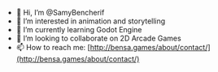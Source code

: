 - 👋 Hi, I’m @SamyBencherif
- 👀 I’m interested in animation and storytelling
- 🌱 I’m currently learning Godot Engine
- 💞️ I’m looking to collaborate on 2D Arcade Games
- 📫 How to reach me: [http://bensa.games/about/contact/](http://bensa.games/about/contact/)

<!---
SamyBencherif/SamyBencherif is a ✨ special ✨ repository because its `README.md` (this file) appears on your GitHub profile.
You can click the Preview link to take a look at your changes.
--->
